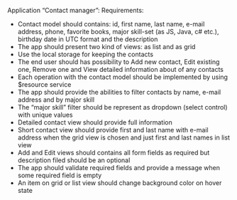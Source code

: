 Application “Contact manager”:
Requirements:
- Contact model should contains: id, first name, last name, e-mail address, phone, favorite books, major skill-set (as JS, Java, c# etc.), birthday date in UTC format and the description
- The app should present two kind of views: as list and as grid
- Use the local storage for keeping the contacts
- The end user should has possibility to Add new contact, Edit existing one, Remove one and View detailed information about of any contacts
- Each operation with the contact model should be implemented by using  $resource service
- The app should provide the abilities to filter contacts by name, e-mail address and by major skill
- The “major skill” filter should be represent as dropdown (select control) with unique values
- Detailed contact view should provide full information
- Short contact view should provide first and last name with e-mail address when the grid view is chosen and just first and last names in list view
- Add and Edit views should contains all form fields as required but description filed should be an optional
- The app should validate required fields and provide a message when some required field is empty
- An item on grid or list view should change background color on hover state
